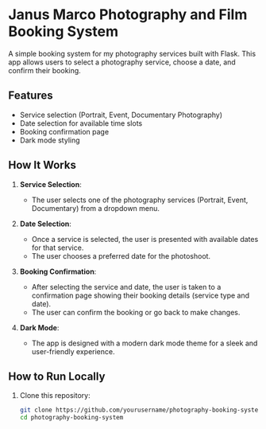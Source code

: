 # Janus Marco Photography and Film Booking System

A simple booking system for my photography services built with Flask. This app allows users to select a photography service, choose a date, and confirm their booking.

## Features

- Service selection (Portrait, Event, Documentary Photography)
- Date selection for available time slots
- Booking confirmation page
- Dark mode styling

## How It Works

1. **Service Selection**: 
   - The user selects one of the photography services (Portrait, Event, Documentary) from a dropdown menu.

2. **Date Selection**: 
   - Once a service is selected, the user is presented with available dates for that service.
   - The user chooses a preferred date for the photoshoot.

3. **Booking Confirmation**: 
   - After selecting the service and date, the user is taken to a confirmation page showing their booking details (service type and date).
   - The user can confirm the booking or go back to make changes.

4. **Dark Mode**: 
   - The app is designed with a modern dark mode theme for a sleek and user-friendly experience.

## How to Run Locally

1. Clone this repository:
   ```bash
   git clone https://github.com/yourusername/photography-booking-system.git
   cd photography-booking-system
